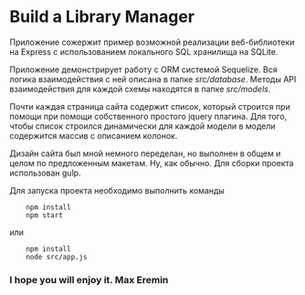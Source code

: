 # Build a Library Manager
Приложение сожержит пример возможной реализации веб-библиотеки на Express с использованием локального SQL хранилища на SQLite.

Приложение демонстрирует работу с ORM системой Sequelize. Вся логика взаимодействия с ней описана в папке *src/database*. Методы API взаимодействия для каждой схемы находятся в папке *src/models*.

Почти каждая страница сайта содержит список, который строится при помощи при помощи собственного простого jquery плагина. Для того, чтобы список строился динамически для каждой модели в модели содержится массив с описанием колонок.

Дизайн сайта был мной немного переделан, но выполнен в общем и целом по предложенным макетам. Ну, как обычно. Для сборки проекта использован gulp.

Для запуска проекта необходимо выполнить команды
```shell
    npm install
    npm start
```
или 
```shell
    npm install
    node src/app.js
```

### I hope you will enjoy it. Max Eremin